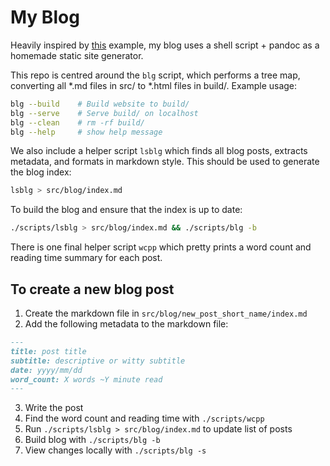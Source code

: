 # My Blog

Heavily inspired by [this](https://ekiim.xyz/blog/entries/blog-with-pandoc-and-git/) example, my blog uses a shell script + pandoc as a homemade static site generator.

This repo is centred around the `blg` script, which performs a tree map, converting all *.md files in src/ to *.html files in build/. Example usage:

```bash
blg --build    # Build website to build/
blg --serve    # Serve build/ on localhost
blg --clean    # rm -rf build/
blg --help     # show help message
```

We also include a helper script `lsblg` which finds all blog posts, extracts metadata, and formats in markdown style. This should be used to generate the blog index:

```bash
lsblg > src/blog/index.md
```

To build the blog and ensure that the index is up to date:

```bash
./scripts/lsblg > src/blog/index.md && ./scripts/blg -b
```

There is one final helper script `wcpp` which pretty prints a word count and reading time summary for each post.

## To create a new blog post

1. Create the markdown file in `src/blog/new_post_short_name/index.md`
2. Add the following metadata to the markdown file:

```markdown
---
title: post title
subtitle: descriptive or witty subtitle
date: yyyy/mm/dd
word_count: X words ~Y minute read
---
```

3. Write the post
4. Find the word count and reading time with `./scripts/wcpp`
5. Run `./scripts/lsblg > src/blog/index.md` to update list of posts
6. Build blog with `./scripts/blg -b`
7. View changes locally with `./scripts/blg -s`
